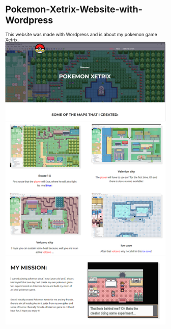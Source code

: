 # Pokemon-Xetrix-Website-with-Wordpress
This website was made with Wordpress and is about my pokemon game Xetrix.
![Pokemon Xetrix screenshot 1](https://github.com/chadihoneine/Pokemon-Xetrix-Website-with-Wordpress/blob/main/pokemon-xetrix-screenshot-1.png?raw=true)
![Pokemon Xetrix screenshot 2](https://github.com/chadihoneine/Pokemon-Xetrix-Website-with-Wordpress/blob/main/pokemon-xetrix-screenshot-2.png?raw=true)
![Pokemon Xetrix screenshot 3](https://github.com/chadihoneine/Pokemon-Xetrix-Website-with-Wordpress/blob/main/pokemon-xetrix-screenshot-3.png?raw=true)
